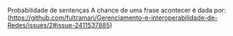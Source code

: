  Probabilidade de sentenças
A chance de uma frase acontecer é dada por:
(https://github.com/fultramari/Gerenciamento-e-interoperabilidade-de-Redes/issues/2#issue-2411537885)



